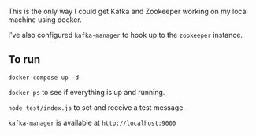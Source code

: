 This is the only way I could get Kafka and Zookeeper working on my local machine using docker.

I've also configured `kafka-manager` to hook up to the `zookeeper` instance.

## To run

`docker-compose up -d`

`docker ps` to see if everything is up and running.

`node test/index.js` to set and receive a test message.

`kafka-manager` is available at `http://localhost:9000`
